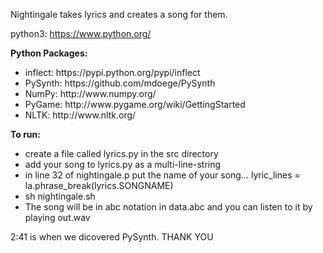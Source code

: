 Nightingale takes lyrics and creates a song for them.

python3:
https://www.python.org/
 
<b>Python Packages:</b>
<ul>
	<li>inflect: https://pypi.python.org/pypi/inflect</li>
	<li>PySynth: https://github.com/mdoege/PySynth</li>
	<li>NumPy: http://www.numpy.org/</li>
	<li>PyGame: http://www.pygame.org/wiki/GettingStarted</li>
	<li>NLTK: http://www.nltk.org/</li>
</ul>
<b>To run:</b>
<ul>
	<li>create a file called lyrics.py in the src directory</li>
	<li>add your song to lyrics.py as a multi-line-string</li>
	<li>in line 32 of nightingale.p put the name of your song... lyric_lines = la.phrase_break(lyrics.SONGNAME)</li>
	<li>sh nightingale.sh</li>
	<li>The song will be in abc notation in data.abc and you can listen to it by playing out.wav</li>
</ul>


2:41 is when we dicovered PySynth.
THANK YOU
